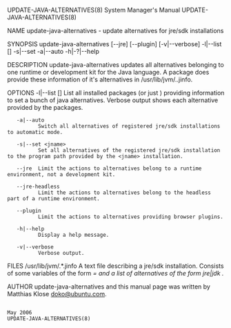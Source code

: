UPDATE-JAVA-ALTERNATIVES(8)                                                                System Manager's Manual                                                                UPDATE-JAVA-ALTERNATIVES(8)

NAME
       update-java-alternatives - update alternatives for jre/sdk installations

SYNOPSIS
       update-java-alternatives [--jre] [--plugin] [-v|--verbose]
             -l|--list [<jname>]
             -s|--set <jname>
             -a|--auto
             -h|-?|--help

DESCRIPTION
       update-java-alternatives  updates  all  alternatives  belonging  to  one  runtime  or  development  kit  for  the  Java  language.   A  package does provide these information of it's alternatives in
       /usr/lib/jvm/.<jname>.jinfo.

OPTIONS
       -l|--list [<jname>]
              List all installed packages (or just <jname>) providing information to set a bunch of java alternatives. Verbose output shows each alternative provided by the packages.

       -a|--auto
              Switch all alternatives of registered jre/sdk installations to automatic mode.

       -s|--set <jname>
              Set all alternatives of the registered jre/sdk installation to the program path provided by the <jname> installation.

       --jre  Limit the actions to alternatives belong to a runtime environment, not a development kit.

       --jre-headless
              Limit the actions to alternatives belong to the headless part of a runtime environment.

       --plugin
              Limit the actions to alternatives providing browser plugins.

       -h|--help
              Display a help message.

       -v|--verbose
              Verbose output.

FILES
       /usr/lib/jvm/.*.jinfo
              A text file describing a jre/sdk installation. Consists of some variables of the form <var>=<value> and a list of alternatives of the form jre|jdk <name> <path>.

AUTHOR
       update-java-alternatives and this manual page was written by Matthias Klose <doko@ubuntu.com>.

                                                                                                   May 2006                                                                       UPDATE-JAVA-ALTERNATIVES(8)
